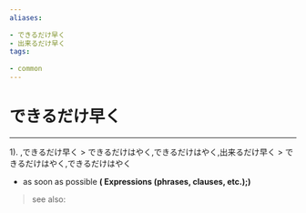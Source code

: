 ```yaml
---
aliases:
    
- できるだけ早く
- 出来るだけ早く
tags:
    
- common
---
```


# できるだけ早く
---
1).
,できるだけ早く > できるだけはやく,できるだけはやく,出来るだけ早く > できるだけはやく,できるだけはやく

- as soon as possible
**( Expressions (phrases, clauses, etc.);)**
> see also: 
            